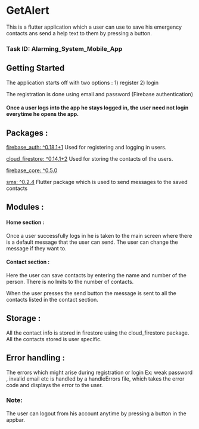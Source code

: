 # GetAlert

This is a flutter application which a user can use to save his emergency contacts ans send a help text to them by pressing a button.

### Task ID: Alarming_System_Mobile_App

## Getting Started

The application starts off with two options : 1) register  2) login

The registration is done using email and password (Firebase authentication)

#### Once a user logs into the app he stays logged in, the user need not login everytime he opens the app.

## Packages :

[firebase_auth: ^0.18.1+1](https://pub.dev/packages/firebase_auth)
Used for registering and logging in users.

[cloud_firestore: ^0.14.1+2](https://pub.dev/packages/cloud_firestore)
Used for storing the contacts of the users.

[firebase_core: ^0.5.0](https://pub.dev/packages/firebase_core)

[sms: ^0.2.4](https://pub.dev/packages/sms)
Flutter package which is used to send messages to the saved contacts

## Modules :

#### Home section :

Once a user successfully logs in he is taken to the main screen where there is a default message that the user can send.
The user can change the message if they want to.

#### Contact section :

Here the user can save contacts by entering the name and number of the person.
There is no lmits to the number of contacts.

When the user presses the send button the message is sent to all the contacts listed in the contact section.

## Storage :

All the contact info is stored in firestore using the cloud_firestore package.
All the contacts stored is user specific.

## Error handling :

The errors which might arise during registration or login Ex: weak password , invalid email etc is handled by a handleErrors file, which takes the error code and displays the error to the user.

### Note: 
The user can logout from his account anytime by pressing a button in the appbar.

